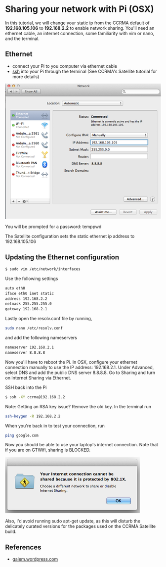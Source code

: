 # Sharing your network with Pi (OSX)

In this tutorial, we will change your static ip from the CCRMA default of **192.168.105.106** to **192.168.2.2** to enable network sharing. You'll need an ethernet cable, an internet connection, some familiarity with vim or nano, and the terminal.

## Ethernet

* connect your Pi to you computer via ethernet cable
* [ssh](https://ccrma.stanford.edu/wiki/CCRMA_Satellite_How_To_Connect_RevC) into your Pi through the terminal (See CCRMA's Satellite tutorial for more details)

![Network Settings](/images/NetworkSettings1.png)

You will be prompted for a password: temppwd

The Satellite configuration sets the static ethernet ip address to 192.168.105.106

## Updating the Ethernet configuration

```sh
$ sudo vim /etc/network/interfaces
```

Use the following settings

```bash
auto eth0
iface eth0 inet static
address 192.168.2.2
netmask 255.255.255.0
gateway 192.168.2.1
```

Lastly open the resolv.conf file by running,

```sh
sudo nano /etc/resolv.conf
```

and add the following nameservers

```bash
nameserver 192.168.2.1
nameserver 8.8.8.8
```

Now you'll have to reboot the Pi. In OSX, configure your ethernet connection manually to use the IP address: 192.168.2.1. Under Advanced, select DNS and add the public DNS server 8.8.8.8. Go to Sharing and turn on Internet Sharing via Ethernet.

SSH back into the Pi 

```sh
$ ssh -XY ccrma@192.168.2.2
```

Note: Getting an RSA key issue? Remove the old key. In the terminal run
```sh
ssh-keygen -R 192.168.2.2
```

When you're back in to test your connection, run

```sh
ping google.com
```

Now you should be able to use your laptop's internet connection. Note that if you are on GTWifi, sharing is BLOCKED.

![Network Error](/images/NetworkError.png)

Also, I'd avoid running sudo apt-get update, as this will disturb the delicately curated versions for the packages used on the CCRMA Satellite build.

## References
* [galem.wordpress.com](https://galem.wordpress.com/2014/10/14/configuring-the-raspberry-pi-to-share-a-macs-internet-connection/)

